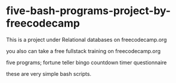 # five-bash-programs-project-by-freecodecamp
This is a project under Relational databases on freecodecamp.org

you also can take a free fullstack training on freecodecamp.org 

five programs;
  fortune teller
  bingo
  countdown timer
  questionnaire
  
these are very simple bash scripts.
